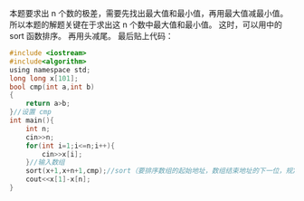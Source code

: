 本题要求出 n 个数的极差，需要先找出最大值和最小值，再用最大值减最小值。所以本题的解题关键在于求出这 n 个数中最大值和最小值。
这时，可以用<algorithm>中的 sort 函数排序。
再用头减尾。
最后贴上代码：
```c
#include <iostream>
#include<algorithm>
using namespace std;
long long x[101];
bool cmp(int a,int b)
{
    return a>b;
}//设置 cmp
int main(){
	int n;
	cin>>n;
	for(int i=1;i<=n;i++){
		cin>>x[i];
	}//输入数组
	sort(x+1,x+n+1,cmp);//sort（要排序数组的起始地址，数组结束地址的下一位，规定排序的方法 可不填 默认升序）
	cout<<x[1]-x[n];
}
```
